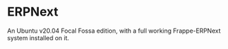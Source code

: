 # ERPNext
An Ubuntu v20.04 Focal Fossa edition, with a full working Frappe-ERPNext system installed on it.
